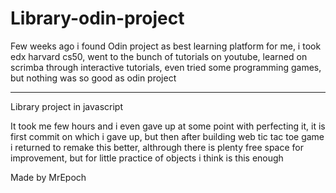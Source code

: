 # Library-odin-project

Few weeks ago i found Odin project as best learning platform for me, i took edx harvard cs50, went to the bunch of tutorials on youtube, learned on scrimba through interactive tutorials, even tried some programming games, but nothing was so good as odin project

---------------------------------------------------------------------------------------------------------------------------------------------------


Library project in javascript

It took me few hours and i even gave up at some point with perfecting it, it is first commit on which i gave up, but then after building web tic tac toe game i returned to remake this better, althrough there is plenty free space for improvement, but for little practice of objects i think is this enough


Made by MrEpoch
